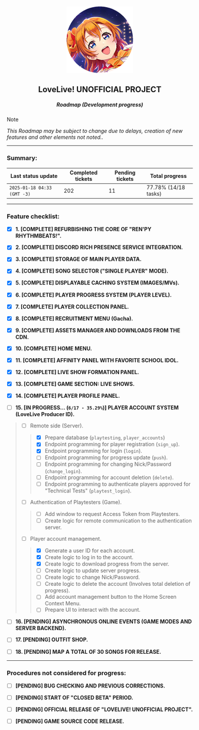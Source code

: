 <p align="center">
  <img width="180" height="180" src="https://github.com/CharlieFuu69/RenPy_RhythmBeats/blob/main/icons/llup_icon.png">
</p>

<h2 align="center"> LoveLive! UNOFFICIAL PROJECT </h2>
<h5 align="center"> Roadmap (Development progress) </h5>

> [!NOTE]
> _This Roadmap may be subject to change due to delays, creation of new features and other elements not noted.._

---

### Summary:

| Last status update             | Completed tickets   | Pending tickets    | Total progress         |
|---|---|---|---|
| `2025-01-18 04:33 (GMT -3)`    | 202                 | 11                 | 77.78% (14/18 tasks)   |

---

### Feature checklist:

- [x] **1. [COMPLETE] REFURBISHING THE CORE OF "REN'PY RHYTHMBEATS!".**

- [x] **2. [COMPLETE] DISCORD RICH PRESENCE SERVICE INTEGRATION.**

- [x] **3. [COMPLETE] STORAGE OF MAIN PLAYER DATA.**

- [x] **4. [COMPLETE] SONG SELECTOR ("SINGLE PLAYER" MODE).**

- [x] **5. [COMPLETE] DISPLAYABLE CACHING SYSTEM (IMAGES/MVs).**

- [x] **6. [COMPLETE] PLAYER PROGRESS SYSTEM (PLAYER LEVEL).**

- [x] **7. [COMPLETE] PLAYER COLLECTION PANEL.**

- [x] **8. [COMPLETE] RECRUITMENT MENU (Gacha).**

- [x] **9. [COMPLETE] ASSETS MANAGER AND DOWNLOADS FROM THE CDN.**

- [x] **10. [COMPLETE] HOME MENU.**

- [x] **11. [COMPLETE] AFFINITY PANEL WITH FAVORITE SCHOOL IDOL.**

- [x] **12. [COMPLETE] LIVE SHOW FORMATION PANEL.**

- [x] **13. [COMPLETE] GAME SECTION: LIVE SHOWS.**

- [x] **14. [COMPLETE] PLAYER PROFILE PANEL.**

- [ ] **15. [IN PROGRESS... (`6/17 - 35.29%`)] PLAYER ACCOUNT SYSTEM (LoveLive Producer ID).**
>   - [ ] Remote side (Server).
>   >   - [x] Prepare database (`playtesting`, `player_accounts`)
>   >   - [x] Endpoint programming for player registration (`sign_up`).
>   >   - [x] Endpoint programming for login (`login`).
>   >   - [ ] Endpoint programming for progress update (`push`).
>   >   - [ ] Endpoint programming for changing Nick/Password (`change_login`).
>   >   - [ ] Endpoint programming for account deletion (`delete`).
>   >   - [ ] Endpoint programming to authenticate players approved for "Technical Tests" (`playtest_login`).
>
>   - [ ] Authentication of Playtesters (Game).
>   >   - [ ] Add window to request Access Token from Playtesters.
>   >   - [ ] Create logic for remote communication to the authentication server.
>
>   - [ ] Player account management.
>   >   - [x] Generate a user ID for each account.
>   >   - [x] Create logic to log in to the account.
>   >   - [x] Create logic to download progress from the server.
>   >   - [ ] Create logic to update server progress.
>   >   - [ ] Create logic to change Nick/Password.
>   >   - [ ] Create logic to delete the account (Involves total deletion of progress).
>   >   - [ ] Add account management button to the Home Screen Context Menu.
>   >   - [ ] Prepare UI to interact with the account.

- [ ] **16. [PENDING] ASYNCHRONOUS ONLINE EVENTS (GAME MODES AND SERVER BACKEND).**

- [ ] **17. [PENDING] OUTFIT SHOP.**

- [ ] **18. [PENDING] MAP A TOTAL OF 30 SONGS FOR RELEASE.**

---

### Procedures not considered for progress:

- [ ] **[PENDING] BUG CHECKING AND PREVIOUS CORRECTIONS.**

- [ ] **[PENDING] START OF "CLOSED BETA" PERIOD.**

- [ ] **[PENDING] OFFICIAL RELEASE OF "LOVELIVE! UNOFFICIAL PROJECT".**

- [ ] **[PENDING] GAME SOURCE CODE RELEASE.**
